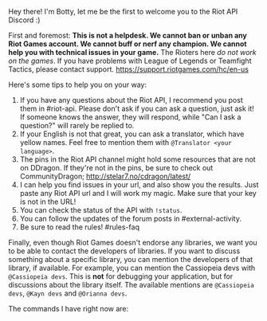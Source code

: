 Hey there! I'm Botty, let me be the first to welcome you to the Riot API Discord :)

First and foremost: **This is not a helpdesk. We cannot ban or unban any Riot Games account. We cannot buff or nerf any champion. We cannot help you with technical issues in your game.** The Rioters here *do not work on the games*. If you have problems with League of Legends or Teamfight Tactics, please contact support. https://support.riotgames.com/hc/en-us

Here's some tips to help you on your way:
1. If you have any questions about the Riot API, I recommend you post them in #riot-api. Please don't ask if you can ask a question, just ask it! If someone knows the answer, they will respond, while "Can I ask a question?" will rarely be replied to.
2. If your English is not that great, you can ask a translator, which have yellow names. Feel free to mention them with `@Translator <your language>`.
3. The pins in the Riot API channel might hold some resources that are not on DDragon. If they're not in the pins, be sure to check out CommunityDragon; http://stelar7.no/cdragon/latest/
4. I can help you find issues in your url, and also show you the results. Just paste any Riot API url and I will work my magic. Make sure that your key is not in the URL!
5. You can check the status of the API with `!status`.
6. You can follow the updates of the forum posts in #external-activity.
7. Be sure to read the rules! #rules-faq

Finally, even though Riot Games doesn't endorse any libraries, we want you to be able to contact the developers of libraries. If you want to discuss something about a specific library, you can mention the developers of that library, if available. For example, you can mention the Cassiopeia devs with `@Cassiopeia devs`. This is **not** for debugging your application, but for discussions about the library itself. The available mentions are `@Cassiopeia devs`, `@Kayn devs` and `@Orianna devs`.

The commands I have right now are:
